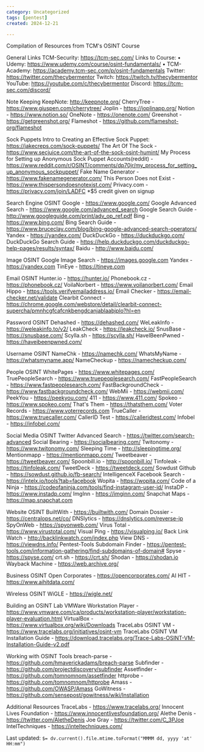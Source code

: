 ```yaml
---
category: Uncategorized
tags: [pentest]
created: 2024-12-21

---
```

Compilation of Resources from TCM's OSINT Course


General Links
TCM-Security: https://tcm-sec.com/
Links to Course:
• Udemy: https://www.udemy.com/course/osint-fundamentals/
• TCM-Academy: https://academy.tcm-sec.com/p/osint-fundamentals
Twitter: https://twitter.com/thecybermentor
Twitch: https://twitch.tv/thecybermentor
YouTube: https://youtube.com/c/thecybermentor
Discord: https://tcm-sec.com/discord/



Note Keeping
KeepNote: http://keepnote.org/
CherryTree - https://www.giuspen.com/cherrytree/
Joplin - https://joplinapp.org/
Notion - https://www.notion.so/
OneNote - https://onenote.com/
Greenshot - https://getgreenshot.org/
Flameshot - https://github.com/flameshot-org/flameshot



Sock Puppets
Intro to Creating an Effective Sock Puppet: https://jakecreps.com/sock-puppets/
The Art Of The Sock - https://www.secjuice.com/the-art-of-the-sock-osint-humint/
My Process for Setting up Anonymous Sock Puppet Accounts(reddit) - https://www.reddit.com/r/OSINT/comments/dp70jr/my_process_for_setting_up_anonymous_sockpuppet/
Fake Name Generator - https://www.fakenamegenerator.com/
This Person Does not Exist - https://www.thispersondoesnotexist.com/
Privacy.com - https://privacy.com/join/LADFC *$5 credit given on signup



Search Engine OSINT
Google - https://www.google.com/
Google Advanced Search - https://www.google.com/advanced_search
Google Search Guide - http://www.googleguide.com/print/adv_op_ref.pdf
Bing - https://www.bing.com/
Bing Search Guide - https://www.bruceclay.com/blog/bing-google-advanced-search-operators/
Yandex - https://yandex.com/
DuckDuckGo - https://duckduckgo.com/
DuckDuckGo Search Guide - https://help.duckduckgo.com/duckduckgo-help-pages/results/syntax/
Baidu - http://www.baidu.com/



Image OSINT
Google Image Search - https://images.google.com
Yandex - https://yandex.com
TinEye - https://tineye.com



Email OSINT
Hunter.io - https://hunter.io/
Phonebook.cz - https://phonebook.cz/
VoilaNorbert - https://www.voilanorbert.com/
Email Hippo - https://tools.verifyemailaddress.io/
Email Checker - https://email-checker.net/validate
Clearbit Connect - https://chrome.google.com/webstore/detail/clearbit-connect-supercha/pmnhcgfcafcnkbengdcanjablaabjplo?hl=en



Password OSINT
Dehashed - https://dehashed.com/
WeLeakInfo - https://weleakinfo.to/v2/
LeakCheck - https://leakcheck.io/
SnusBase - https://snusbase.com/
Scylla.sh - https://scylla.sh/
HaveIBeenPwned - https://haveibeenpwned.com/



Username OSINT
NameChk - https://namechk.com/
WhatsMyName - https://whatsmyname.app/
NameCheckup - https://namecheckup.com/



People OSINT
WhitePages - https://www.whitepages.com/
TruePeopleSearch - https://www.truepeoplesearch.com/
FastPeopleSearch - https://www.fastpeoplesearch.com/
FastBackgroundCheck - https://www.fastbackgroundcheck.com/
WebMii - https://webmii.com/
PeekYou - https://peekyou.com/
411 - https://www.411.com/
Spokeo - https://www.spokeo.com/
That's Them - https://thatsthem.com/
Voter Records - https://www.voterrecords.com
TrueCaller - https://www.truecaller.com/
CallerID Test - https://calleridtest.com/
Infobel - https://infobel.com/



Social Media OSINT
Twitter Advanced Search - https://twitter.com/search-advanced
Social Bearing - https://socialbearing.com/
Twitonomy - https://www.twitonomy.com/
Sleeping Time - http://sleepingtime.org/
Mentionmapp - https://mentionmapp.com/
Tweetbeaver - https://tweetbeaver.com/
Spoonbill.io - http://spoonbill.io/
Tinfoleak - https://tinfoleak.com/
TweetDeck - https://tweetdeck.com/
Sowdust Github - https://sowdust.github.io/fb-search/
IntelligenceX Facebook Search - https://intelx.io/tools?tab=facebook
Wopita - https://wopita.com/
Code of a Ninja - https://codeofaninja.com/tools/find-instagram-user-id/
InstaDP - https://www.instadp.com/
ImgInn - https://imginn.com/
Snapchat Maps - https://map.snapchat.com



Website OSINT
BuiltWith - https://builtwith.com/
Domain Dossier - https://centralops.net/co/
DNSlytics - https://dnslytics.com/reverse-ip
SpyOnWeb - https://spyonweb.com/
Virus Total - https://www.virustotal.com/
Visual Ping - https://visualping.io/
Back Link Watch - http://backlinkwatch.com/index.php
View DNS - https://viewdns.info/
Pentest-Tools Subdomain Finder - https://pentest-tools.com/information-gathering/find-subdomains-of-domain#
Spyse - https://spyse.com/
crt.sh - https://crt.sh/
Shodan - https://shodan.io
Wayback Machine - https://web.archive.org/



Business OSINT
Open Corporates - https://opencorporates.com/
AI HIT - https://www.aihitdata.com/



Wireless OSINT
WiGLE - https://wigle.net/



Building an OSINT Lab
VMWare Workstation Player - https://www.vmware.com/ca/products/workstation-player/workstation-player-evaluation.html
VirtualBox - https://www.virtualbox.org/wiki/Downloads
TraceLabs OSINT VM - https://www.tracelabs.org/initiatives/osint-vm
TraceLabs OSINT VM Installation Guide - https://download.tracelabs.org/Trace-Labs-OSINT-VM-Installation-Guide-v2.pdf



Working with OSINT Tools
breach-parse - https://github.com/hmaverickadams/breach-parse
Subfinder - https://github.com/projectdiscovery/subfinder
Assetfinder - https://github.com/tomnomnom/assetfinder
httprobe - https://github.com/tomnomnom/httprobe
Amass - https://github.com/OWASP/Amass
GoWitness - https://github.com/sensepost/gowitness/wiki/Installation



Additional Resources
TraceLabs - https://www.tracelabs.org/
Innocent Lives Foundation - https://www.innocentlivesfoundation.org/
Alethe Denis - https://twitter.com/AletheDenis
Joe Gray - https://twitter.com/C_3PJoe
IntelTechniques - https://inteltechniques.com/


Last updated: `$= dv.current().file.mtime.toFormat("MMMM dd, yyyy 'at' HH:mm")`
